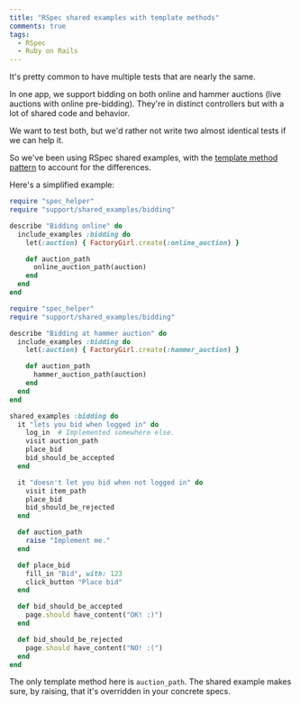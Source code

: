 ```yaml
---
title: "RSpec shared examples with template methods"
comments: true
tags:
  - RSpec
  - Ruby on Rails
---
```


It's pretty common to have multiple tests that are nearly the same.

In one app, we support bidding on both online and hammer auctions (live auctions with online pre-bidding). They're in distinct controllers but with a lot of shared code and behavior.

We want to test both, but we'd rather not write two almost identical tests if we can help it.

So we've been using RSpec shared examples, with the [template method pattern](http://en.wikipedia.org/wiki/Template_method_pattern) to account for the differences.

Here's a simplified example:

``` ruby spec/request/online_bidding_spec.rb
require "spec_helper"
require "support/shared_examples/bidding"

describe "Bidding online" do
  include_examples :bidding do
    let(:auction) { FactoryGirl.create(:online_auction) }

    def auction_path
      online_auction_path(auction)
    end
  end
end
```

``` ruby spec/request/hammer_bidding_spec.rb
require "spec_helper"
require "support/shared_examples/bidding"

describe "Bidding at hammer auction" do
  include_examples :bidding do
    let(:auction) { FactoryGirl.create(:hammer_auction) }

    def auction_path
      hammer_auction_path(auction)
    end
  end
end
```

``` ruby spec/support/shared_examples/bidding.rb
shared_examples :bidding do
  it "lets you bid when logged in" do
    log_in  # Implemented somewhere else.
    visit auction_path
    place_bid
    bid_should_be_accepted
  end

  it "doesn't let you bid when not logged in" do
    visit item_path
    place_bid
    bid_should_be_rejected
  end

  def auction_path
    raise "Implement me."
  end

  def place_bid
    fill_in "Bid", with: 123
    click_button "Place bid"
  end

  def bid_should_be_accepted
    page.should have_content("OK! :)")
  end

  def bid_should_be_rejected
    page.should have_content("NO! :(")
  end
end
```

The only template method here is `auction_path`. The shared example makes sure, by raising, that it's overridden in your concrete specs.
